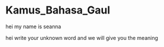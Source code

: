 # Kamus_Bahasa_Gaul
hei my name is seanna 

hei write your unknown word and we will give you the 
meaning

